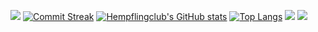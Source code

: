 ![](https://github-profile-summary-cards.vercel.app/api/cards/profile-details?username=Hempflingclub&theme=jolly)
[![Commit Streak](https://github-readme-streak-stats.herokuapp.com/?user=Hempflingclub&theme=jolly&hide_border=true&date_format=j%20M[%20Y])](https://github-readme-streak-stats.herokuapp.com)
[![Hempflingclub's GitHub stats](https://code002lover.vercel.app/api?username=Hempflingclub&show_icons=true&count_private=true&theme=jolly)](https://github.com/anuraghazra/github-readme-stats)
[![Top Langs](https://code002lover.vercel.app/api/top-langs/?username=Hempflingclub&theme=jolly)](https://github.com/anuraghazra/github-readme-stats)
![](https://github-profile-trophy.vercel.app/?username=Hempflingclub&theme=matrix)
![](https://komarev.com/ghpvc/?username=Hempflingclub&label=Views&color=blueviolet&style=for-the-badge)
